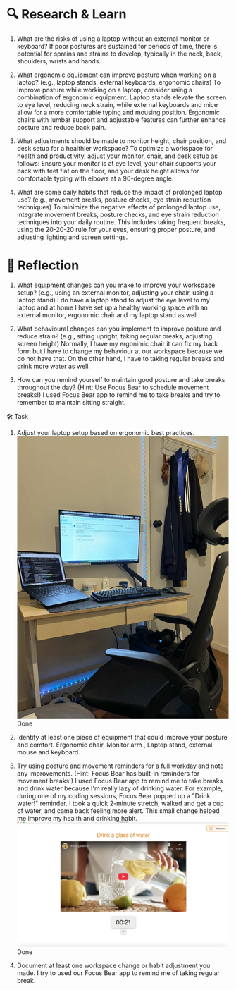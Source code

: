 # 🔍 Research & Learn
1. What are the risks of using a laptop without an external monitor or keyboard?
    If poor postures are sustained for periods of time, there is potential for sprains and strains to develop, typically in the neck, back, shoulders, wrists and hands.

2. What ergonomic equipment can improve posture when working on a laptop? (e.g., laptop stands, external keyboards, ergonomic chairs)
    To improve posture while working on a laptop, consider using a combination of ergonomic equipment. Laptop stands elevate the screen to eye level, reducing neck strain, while external keyboards and mice allow for a more comfortable typing and mousing position. Ergonomic chairs with lumbar support and adjustable features can further enhance posture and reduce back pain. 

3. What adjustments should be made to monitor height, chair position, and desk setup for a healthier workspace?
    To optimize a workspace for health and productivity, adjust your monitor, chair, and desk setup as follows: Ensure your monitor is at eye level, your chair supports your back with feet flat on the floor, and your desk height allows for comfortable typing with elbows at a 90-degree angle.

4. What are some daily habits that reduce the impact of prolonged laptop use? (e.g., movement breaks, posture checks, eye strain reduction techniques)
    To minimize the negative effects of prolonged laptop use, integrate movement breaks, posture checks, and eye strain reduction techniques into your daily routine. This includes taking frequent breaks, using the 20-20-20 rule for your eyes, ensuring proper posture, and adjusting lighting and screen settings. 

# 📝 Reflection
1. What equipment changes can you make to improve your workspace setup? (e.g., using an external monitor, adjusting your chair, using a laptop stand) 
    I do have a laptop stand to adjust the eye level to my laptop and at home I have set up a healthy working space with an external monitor, ergonomic chair and my laptop stand as well.


2. What behavioural changes can you implement to improve posture and reduce strain? (e.g., sitting upright, taking regular breaks, adjusting screen height) 
    Normally, I have my ergonimic chair it can fix my back form but I have to change my behaviour at our workspace because we do not have that. On the other hand, i have to taking regular breaks and drink more water as well.

3. How can you remind yourself to maintain good posture and take breaks throughout the day? (Hint: Use Focus Bear to schedule movement breaks!)
    I used Focus Bear app to remind me to take breaks and try to remember to maintain sitting straight.

🛠️ Task
1. Adjust your laptop setup based on ergonomic best practices.
    ![Workspace Evidence](workspace_setup.png)
    Done 

2. Identify at least one piece of equipment that could improve your posture and comfort.
    Ergonomic chair, Monitor arm , Laptop stand, external mouse and keyboard.

3. Try using posture and movement reminders for a full workday and note any improvements. (Hint: Focus Bear has built-in reminders for movement breaks!)
    I used Focus Bear app to remind me to take breaks and drink water because I'm really lazy of drinking water. For example, during one of my coding sessions, Focus Bear popped up a "Drink water!" reminder. I took a quick 2-minute stretch, walked and get a cup of water, and came back feeling more alert. This small change helped me improve my health and drinking habit.
    ![Focus Bear Reminder Evidence](Drink_water.png)
    Done 
    

4. Document at least one workspace change or habit adjustment you made.
    I try to used our Focus Bear app to remind me of taking regular break.
